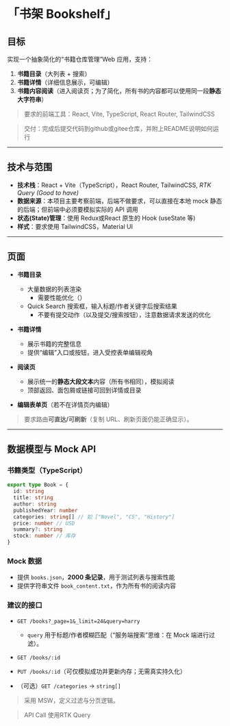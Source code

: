 # 「书架 Bookshelf」

## 目标

实现一个抽象简化的“书籍仓库管理”Web 应用，支持：

1. **书籍目录**（大列表 + 搜索）
2. **书籍详情**（详细信息展示，可编辑）
3. **书籍内容阅读**（进入阅读页；为了简化，所有书的内容都可以使用同一段**静态大字符串**）

> 要求的前端工具：React, Vite, TypeScript, React Router, TailwindCSS

> 交付：完成后提交代码到github或gitee仓库，并附上README说明如何运行

---

## 技术与范围

- **技术栈**：React + Vite（TypeScript），React Router, TailwindCSS, _RTK Query (Good to have)_
- **数据来源**：本项目主要考察前端，后端不做要求，可以直接在本地 mock 静态的后端；但前端中必须要模拟实际的 API 调用
- **状态(State)管理**：使用 Redux或React 原生的 Hook (useState 等)
- **样式**：要求使用 TailwindCSS，Material UI

---

## 页面

- **书籍目录**
  - 大量数据的列表渲染
    - 需要性能优化（）
  - Quick Search 搜索框，输入标题/作者关键字后搜索结果
    - 不要有提交动作（以及提交/搜索按钮），注意数据请求发送的优化

- **书籍详情**
  - 展示书籍的完整信息
  - 提供“编辑”入口或按钮，进入受控表单编辑视角

- **阅读页**
  - 展示统一的**静态大段文本**内容（所有书相同），模拟阅读
  - 顶部返回、面包屑或链接可回到详情或目录

- **编辑表单页**（若不在详情页内编辑）

> 要求路由**可直达/可刷新**（复制 URL、刷新页面仍能正确显示）。

---

## 数据模型与 Mock API

### 书籍类型（TypeScript）

```ts
export type Book = {
  id: string
  title: string
  author: string
  publishedYear: number
  categories: string[] // 如 ["Novel", "CS", "History"]
  price: number // USD
  summary?: string
  stock: number // 库存
}
```

### Mock 数据

- 提供 `books.json`，**2000 条记录**，用于测试列表与搜索性能
- 提供字符串文件 `book_content.txt`，作为所有书的阅读内容

### 建议的接口

- `GET /books?_page=1&_limit=24&query=harry`
  - `query` 用于标题/作者模糊匹配（“服务端搜索”思维：在 Mock 端进行过滤）。

- `GET /books/:id`
- `PUT /books/:id`（可仅模拟成功并更新内存；无需真实持久化）
- （可选）`GET /categories` → `string[]`

> 采用 MSW，定义过滤与分页逻辑。

> API Call 使用RTK Query
